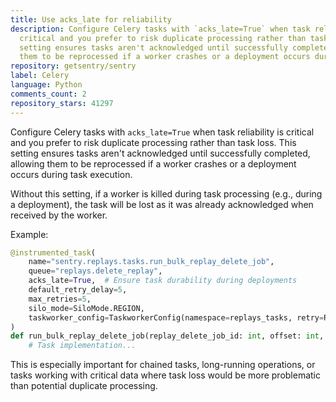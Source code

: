 ```yaml
---
title: Use acks_late for reliability
description: Configure Celery tasks with `acks_late=True` when task reliability is
  critical and you prefer to risk duplicate processing rather than task loss. This
  setting ensures tasks aren't acknowledged until successfully completed, allowing
  them to be reprocessed if a worker crashes or a deployment occurs during task execution.
repository: getsentry/sentry
label: Celery
language: Python
comments_count: 2
repository_stars: 41297
---
```


Configure Celery tasks with `acks_late=True` when task reliability is critical and you prefer to risk duplicate processing rather than task loss. This setting ensures tasks aren't acknowledged until successfully completed, allowing them to be reprocessed if a worker crashes or a deployment occurs during task execution.

Without this setting, if a worker is killed during task processing (e.g., during a deployment), the task will be lost as it was already acknowledged when received by the worker.

Example:
```python
@instrumented_task(
    name="sentry.replays.tasks.run_bulk_replay_delete_job",
    queue="replays.delete_replay",
    acks_late=True,  # Ensure task durability during deployments
    default_retry_delay=5,
    max_retries=5,
    silo_mode=SiloMode.REGION,
    taskworker_config=TaskworkerConfig(namespace=replays_tasks, retry=Retry(times=5)),
)
def run_bulk_replay_delete_job(replay_delete_job_id: int, offset: int, limit: int = 100) -> None:
    # Task implementation...
```

This is especially important for chained tasks, long-running operations, or tasks working with critical data where task loss would be more problematic than potential duplicate processing.